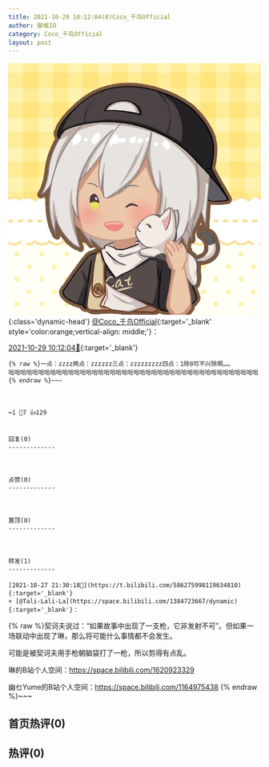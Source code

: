 ```yaml
---
title: 2021-10-29 10:12:04(0)Coco_千鸟Official
author: 御坂IO
category: Coco_千鸟Official
layout: post
---
```


![img](/images/85e485bc0dbd0cde4d15f24d7cffe9704618ad10.jpg){:class='dynamic-head'}
[@Coco_千鸟Official](https://space.bilibili.com/1891728206/dynamic){:target='_blank' style='color:orange;vertical-align: middle;'}：

[2021-10-29 10:12:04🔗](https://t.bilibili.com/586843389073952471){:target='_blank'}

~~~
{% raw %}一点：zzzz两点：zzzzzz三点：zzzzzzzzz四点：1除0可不兴除啊……
哈哈哈哈哈哈哈哈哈哈哈哈哈哈哈哈哈哈哈哈哈哈哈哈哈哈哈哈哈哈哈哈哈哈哈哈哈哈哈哈哈哈
{% endraw %}~~~



↪️1 💬7 👍129


回复(0)
-------------



点赞(0)
-------------



置顶(0)
-------------



转发(1)
-------------

[2021-10-27 21:30:18🔗](https://t.bilibili.com/586275998119634810){:target='_blank'}
+ [@Tali-Lali-La](https://space.bilibili.com/1384723667/dynamic){:target='_blank'}：
~~~
{% raw %}契诃夫说过：“如果故事中出现了一支枪，它非发射不可”。但如果一场联动中出现了琳，那么将可能什么事情都不会发生。

可能是被契诃夫用手枪朝脑袋打了一枪，所以剪得有点乱。

琳的B站个人空间：https://space.bilibili.com/1620923329

幽乜Yume的B站个人空间：https://space.bilibili.com/1164975438
{% endraw %}~~~






首页热评(0)
-------------



热评(0)
-------------



